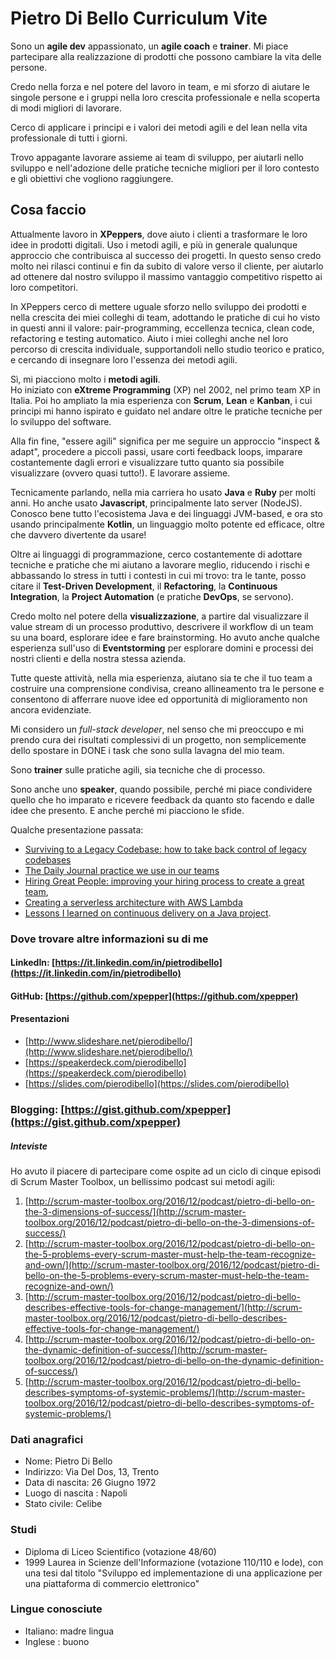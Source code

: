 # Pietro Di Bello Curriculum Vite

Sono un **agile dev** appassionato, un **agile coach** e **trainer**.
Mi piace partecipare alla realizzazione di prodotti che possono cambiare la vita delle persone. 

Credo nella forza e nel potere del lavoro in team, e mi sforzo di aiutare le singole persone e i gruppi nella loro crescita professionale e nella scoperta di modi migliori di lavorare.

Cerco di applicare i principi e i valori dei metodi agili e del lean nella vita professionale di tutti i giorni.

Trovo appagante lavorare assieme ai team di sviluppo, per aiutarli nello sviluppo e nell'adozione delle pratiche tecniche migliori per il loro contesto e gli obiettivi che vogliono raggiungere.

## Cosa faccio
Attualmente lavoro in **XPeppers**, dove aiuto i clienti a trasformare le loro idee in prodotti digitali. Uso i metodi agili, e più in generale qualunque approccio che contribuisca al successo dei progetti.
In questo senso credo molto nei rilasci continui e fin da subito di valore verso il cliente, per aiutarlo ad ottenere dal nostro sviluppo il massimo vantaggio competitivo rispetto ai loro competitori.

In XPeppers cerco di mettere uguale sforzo nello sviluppo dei prodotti e nella crescita dei miei colleghi di team, adottando le pratiche di cui ho visto in questi anni il valore: pair-programming, eccellenza tecnica, clean code, refactoring e testing automatico.
Aiuto i miei colleghi anche nel loro percorso di crescita individuale, supportandoli nello studio teorico e pratico, e cercando di insegnare loro l'essenza dei metodi agili.

Sì, mi piacciono molto i **metodi agili**.    
Ho iniziato con **eXtreme Programming** (XP) nel 2002, nel primo team XP in Italia.
Poi ho ampliato la mia esperienza con **Scrum**, **Lean** e **Kanban**, i cui principi mi hanno ispirato e guidato nel andare oltre le pratiche tecniche per lo sviluppo del software.

Alla fin fine, "essere agili" significa per me seguire un approccio "inspect & adapt", procedere a piccoli passi, usare corti feedback loops, imparare costantemente dagli errori e visualizzare tutto quanto sia possibile visualizzare (ovvero quasi tutto!). 
E lavorare assieme.

Tecnicamente parlando, nella mia carriera ho usato **Java** e **Ruby** per molti anni. Ho anche usato **Javascript**, principalmente lato server (NodeJS).    
Conosco bene tutto l'ecosistema Java e dei linguaggi JVM-based, e ora sto usando principalmente **Kotlin**, un linguaggio molto potente ed efficace, oltre che davvero divertente da usare!

Oltre ai linguaggi di programmazione, cerco costantemente di adottare tecniche e pratiche che mi aiutano a lavorare meglio, riducendo i rischi e abbassando lo stress in tutti i contesti in cui mi trovo: tra le tante, posso citare il **Test-Driven Development**, il **Refactoring**, la **Continuous Integration**, la **Project Automation** (e pratiche **DevOps**, se servono).

Credo molto nel potere della **visualizzazione**, a partire dal visualizzare il value stream di un processo produttivo, descrivere il workflow di un team su una board, esplorare idee e fare brainstorming.
Ho avuto anche qualche esperienza sull'uso di **Eventstorming** per esplorare domini e processi dei nostri clienti e della nostra stessa azienda.

Tutte queste attività, nella mia esperienza, aiutano sia te che il tuo team a costruire una comprensione condivisa, creano allineamento tra le persone e consentono di afferrare nuove idee ed opportunità di miglioramento non ancora evidenziate.

Mi considero un *full-stack developer*, nel senso che mi preoccupo e mi prendo cura dei risultati complessivi di un progetto, non semplicemente dello spostare in DONE i task che sono sulla lavagna del mio team.

Sono **trainer** sulle pratiche agili, sia tecniche che di processo.

Sono anche uno **speaker**, quando possibile, perché mi piace condividere quello che ho imparato e ricevere feedback da quanto sto facendo e dalle idee che presento. E anche perché mi piacciono le sfide.

Qualche presentazione passata:

* [Surviving to a Legacy Codebase: how to take back control of legacy codebases](https://www.slideshare.net/pierodibello/surviving-to-a-legacy-codebase-xpdays-2018-edition/pierodibello/surviving-to-a-legacy-codebase-xpdays-2018-edition)
* [The Daily Journal practice we use in our teams](www.slideshare.net/pierodibello/vivere-per-raccontarla-limportanza-del-daily-journal-in-un-team-agile)
* [Hiring Great People: improving your hiring process to create a great team](http://www.slideshare.net/pierodibello/hiring-great-people-how-we-improved-our-recruiting-process-to-build-and-grow-a-great-agile-team), 
* [Creating a serverless architecture with AWS Lambda](https://slides.com/pierodibello/lessons-learned-from-aws-lambda)
* [Lessons I learned on continuous delivery on a Java project](http://www.slideshare.net/pierodibello/continuous-delivery-su-progetti-java-cosa-abbiamo-imparato-facendoci-del-male). 

### Dove trovare altre informazioni su di me
#### LinkedIn: [https://it.linkedin.com/in/pietrodibello](https://it.linkedin.com/in/pietrodibello)
#### GitHub: [https://github.com/xpepper](https://github.com/xpepper)
#### Presentazioni
* [http://www.slideshare.net/pierodibello/](http://www.slideshare.net/pierodibello/)
* [https://speakerdeck.com/pierodibello](https://speakerdeck.com/pierodibello)
* [https://slides.com/pierodibello](https://slides.com/pierodibello)

### Blogging: [https://gist.github.com/xpepper](https://gist.github.com/xpepper)

##### Inteviste
Ho avuto il piacere di partecipare come ospite ad un ciclo di cinque episodi di Scrum Master Toolbox, un bellissimo podcast sui metodi agili:

1. [http://scrum-master-toolbox.org/2016/12/podcast/pietro-di-bello-on-the-3-dimensions-of-success/](http://scrum-master-toolbox.org/2016/12/podcast/pietro-di-bello-on-the-3-dimensions-of-success/)
2. [http://scrum-master-toolbox.org/2016/12/podcast/pietro-di-bello-on-the-5-problems-every-scrum-master-must-help-the-team-recognize-and-own/](http://scrum-master-toolbox.org/2016/12/podcast/pietro-di-bello-on-the-5-problems-every-scrum-master-must-help-the-team-recognize-and-own/)
3. [http://scrum-master-toolbox.org/2016/12/podcast/pietro-di-bello-describes-effective-tools-for-change-management/](http://scrum-master-toolbox.org/2016/12/podcast/pietro-di-bello-describes-effective-tools-for-change-management/)
4. [http://scrum-master-toolbox.org/2016/12/podcast/pietro-di-bello-on-the-dynamic-definition-of-success/](http://scrum-master-toolbox.org/2016/12/podcast/pietro-di-bello-on-the-dynamic-definition-of-success/)
5. [http://scrum-master-toolbox.org/2016/12/podcast/pietro-di-bello-describes-symptoms-of-systemic-problems/](http://scrum-master-toolbox.org/2016/12/podcast/pietro-di-bello-describes-symptoms-of-systemic-problems/)

### Dati anagrafici
* Nome: Pietro Di Bello
* Indirizzo: Via Del Dos, 13, Trento
* Data di nascita: 26 Giugno 1972
* Luogo di nascita	: Napoli
* Stato civile: Celibe

### Studi
* Diploma di Liceo Scientifico (votazione 48/60)
* 1999	Laurea in Scienze dell'Informazione (votazione 110/110 e lode), con una tesi dal titolo "Sviluppo ed implementazione di una applicazione per una piattaforma di commercio elettronico"

### Lingue conosciute
* Italiano: madre lingua
* Inglese	: buono
